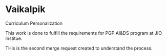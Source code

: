 # Vaikalpik

Curriculum Personalization

This work is done to fulfill the requirements for PGP AI&DS program at JIO Institue.

THis is the second merge request created to understand the process.
